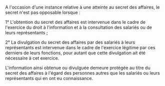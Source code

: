 A l'occasion d'une instance relative à une atteinte au secret des affaires, le secret n'est pas opposable lorsque :

1° L'obtention du secret des affaires est intervenue dans le cadre de l'exercice du droit à l'information et à la consultation des salariés ou de leurs représentants ;

2° La divulgation du secret des affaires par des salariés à leurs représentants est intervenue dans le cadre de l'exercice légitime par ces derniers de leurs fonctions, pour autant que cette divulgation ait été nécessaire à cet exercice.

L'information ainsi obtenue ou divulguée demeure protégée au titre du secret des affaires à l'égard des personnes autres que les salariés ou leurs représentants qui en ont eu connaissance.
